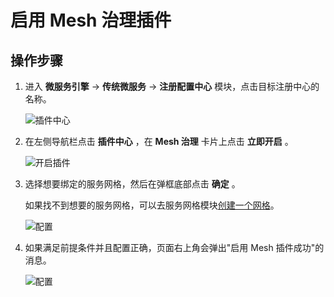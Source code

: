 # 启用 Mesh 治理插件

<!--## 前提条件-->
## 操作步骤

1. 进入 __微服务引擎__ -> __传统微服务__ -> __注册配置中心__ 模块，点击目标注册中心的名称。

   ![插件中心](https://docs.daocloud.io/daocloud-docs-images/docs/zh/docs/skoala/images/ns-1.png)

2. 在左侧导航栏点击 __插件中心__ ，在 __Mesh 治理__ 卡片上点击 __立即开启__ 。

    ![开启插件](https://docs.daocloud.io/daocloud-docs-images/docs/zh/docs/skoala/images/mesh01.png)

3. 选择想要绑定的服务网格，然后在弹框底部点击 __确定__ 。

    如果找不到想要的服务网格，可以去服务网格模块[创建一个网格](../../../../mspider/user-guide/service-mesh/README.md)。

    ![配置](https://docs.daocloud.io/daocloud-docs-images/docs/zh/docs/skoala/images/mesh02.png)

4. 如果满足前提条件并且配置正确，页面右上角会弹出"启用 Mesh 插件成功"的消息。

    ![配置](https://docs.daocloud.io/daocloud-docs-images/docs/zh/docs/skoala/images/mesh03.png)
